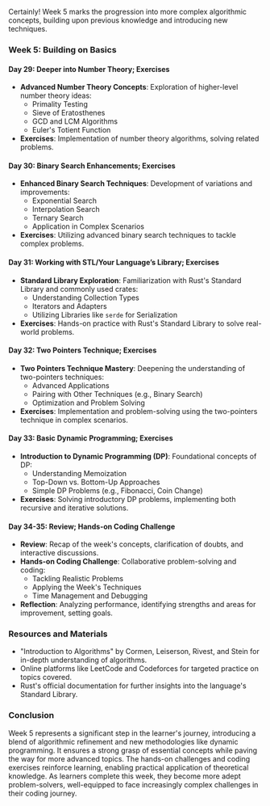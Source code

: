 Certainly! Week 5 marks the progression into more complex algorithmic concepts, building upon previous knowledge and introducing new techniques.

### **Week 5: Building on Basics**

#### **Day 29: Deeper into Number Theory; Exercises**
- **Advanced Number Theory Concepts**: Exploration of higher-level number theory ideas:
  - Primality Testing
  - Sieve of Eratosthenes
  - GCD and LCM Algorithms
  - Euler's Totient Function
- **Exercises**: Implementation of number theory algorithms, solving related problems.

#### **Day 30: Binary Search Enhancements; Exercises**
- **Enhanced Binary Search Techniques**: Development of variations and improvements:
  - Exponential Search
  - Interpolation Search
  - Ternary Search
  - Application in Complex Scenarios
- **Exercises**: Utilizing advanced binary search techniques to tackle complex problems.

#### **Day 31: Working with STL/Your Language’s Library; Exercises**
- **Standard Library Exploration**: Familiarization with Rust's Standard Library and commonly used crates:
  - Understanding Collection Types
  - Iterators and Adapters
  - Utilizing Libraries like `serde` for Serialization
- **Exercises**: Hands-on practice with Rust's Standard Library to solve real-world problems.

#### **Day 32: Two Pointers Technique; Exercises**
- **Two Pointers Technique Mastery**: Deepening the understanding of two-pointers techniques:
  - Advanced Applications
  - Pairing with Other Techniques (e.g., Binary Search)
  - Optimization and Problem Solving
- **Exercises**: Implementation and problem-solving using the two-pointers technique in complex scenarios.

#### **Day 33: Basic Dynamic Programming; Exercises**
- **Introduction to Dynamic Programming (DP)**: Foundational concepts of DP:
  - Understanding Memoization
  - Top-Down vs. Bottom-Up Approaches
  - Simple DP Problems (e.g., Fibonacci, Coin Change)
- **Exercises**: Solving introductory DP problems, implementing both recursive and iterative solutions.

#### **Day 34-35: Review; Hands-on Coding Challenge**
- **Review**: Recap of the week's concepts, clarification of doubts, and interactive discussions.
- **Hands-on Coding Challenge**: Collaborative problem-solving and coding:
  - Tackling Realistic Problems
  - Applying the Week's Techniques
  - Time Management and Debugging
- **Reflection**: Analyzing performance, identifying strengths and areas for improvement, setting goals.

### **Resources and Materials**
- "Introduction to Algorithms" by Cormen, Leiserson, Rivest, and Stein for in-depth understanding of algorithms.
- Online platforms like LeetCode and Codeforces for targeted practice on topics covered.
- Rust's official documentation for further insights into the language's Standard Library.

### **Conclusion**
Week 5 represents a significant step in the learner's journey, introducing a blend of algorithmic refinement and new methodologies like dynamic programming. It ensures a strong grasp of essential concepts while paving the way for more advanced topics. The hands-on challenges and coding exercises reinforce learning, enabling practical application of theoretical knowledge. As learners complete this week, they become more adept problem-solvers, well-equipped to face increasingly complex challenges in their coding journey.
